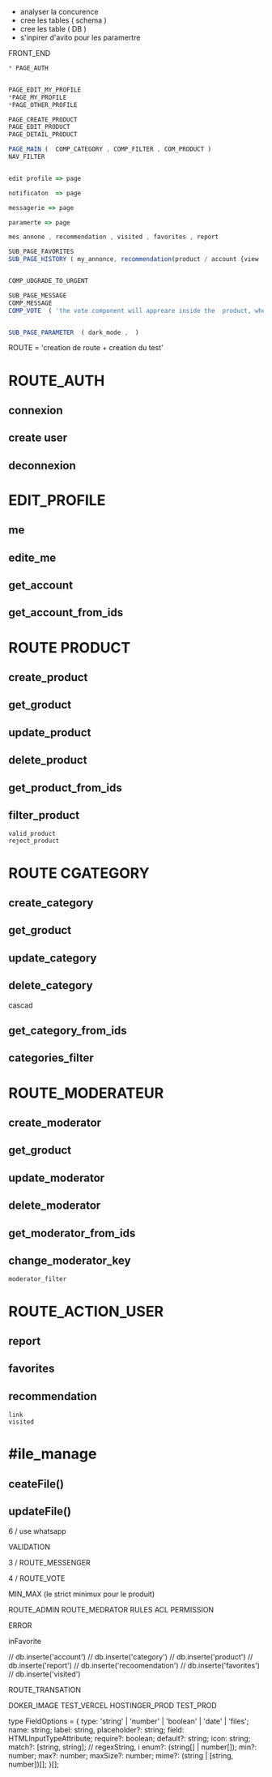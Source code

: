
- analyser la concurence
- cree les tables ( schema )
- cree les table ( DB )
- s'inpirer d'avito pour les paramertre

 FRONT_END 
 ```jsx
* PAGE_AUTH 
 

PAGE_EDIT_MY_PROFILE
*PAGE_MY_PROFILE
*PAGE_OTHER_PROFILE

PAGE_CREATE_PRODUCT 
PAGE_EDIT_PRODUCT
PAGE_DETAIL_PRODUCT

PAGE_MAIN (  COMP_CATEGORY , COMP_FILTER , COM_PRODUCT ) 
NAV_FILTER 


edit profile => page

notificaton  => page

messagerie => page

paramerte => page

mes annone , recommendation , visited , favorites , report 

SUB_PAGE_FAVORITES
SUB_PAGE_HISTORY ( my_annonce, recommendation(product / account {view , clik}) ,visited_product (15) , visited_account (15)   )


COMP_UDGRADE_TO_URGENT

SUB_PAGE_MESSAGE
COMP_MESSAGE
COMP_VOTE  ( 'the vote component will appreare inside the  product, when provider answered to you first message about product') ( revote_enable)


SUB_PAGE_PARAMETER  ( dark_mode ,  )
```

ROUTE = 'creation de route +  creation du test'

# ROUTE_AUTH
##  connexion
##  create user
##  deconnexion
  

# EDIT_PROFILE
##  me
##  edite_me
##  get_account 
##  get_account_from_ids

# ROUTE PRODUCT
##  create_product
##  get_groduct
##  update_product
##  delete_product
##  get_product_from_ids
##  filter_product 
    valid_product
    reject_product

# ROUTE CGATEGORY  
##  create_category
##  get_groduct
##  update_category
##  delete_category
cascad
##  get_category_from_ids
##  categories_filter


# ROUTE_MODERATEUR
##  create_moderator
##  get_groduct
##  update_moderator
##  delete_moderator
##  get_moderator_from_ids
##  change_moderator_key
    moderator_filter

# ROUTE_ACTION_USER
##  report
##  favorites
##  recommendation
    link
    visited

# #ile_manage
## ceateFile()
## updateFile()

6 / use whatsapp 

 VALIDATION

3 / ROUTE_MESSENGER

4 / ROUTE_VOTE

MIN_MAX (le strict minimux pour le produit)

ROUTE_ADMIN
ROUTE_MEDRATOR
RULES ACL
PERMISSION

<!-- 5 / follow -->

ERROR

inFavorite

// db.inserte('account')
// db.inserte('category')
// db.inserte('product')
// db.inserte('report')
// db.inserte('recoomendation')
// db.inserte('favorites')
// db.inserte('visited')

ROUTE_TRANSATION

DOKER_IMAGE
TEST_VERCEL
HOSTINGER_PROD
TEST_PROD


type FieldOptions = {
  type: 'string' | 'number' | 'boolean' | 'date' | 'files';
  name: string;
  label: string,
  placeholder?: string;
  field: HTMLInputTypeAttribute;
  require?: boolean;
  default?: string;
  icon: string;
  match?: [string, string]; // regexString, i
  enum?: (string[] | number[]);
  min?: number;
  max?: number;
  maxSize?: number;
  mime?: (string | [string, number])[];
}[];
